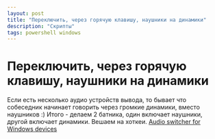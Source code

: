 ```yaml
---
layout: post
title: "Переключить, через горячую клавишу, наушники на динамики"
description: "Скрипты"
tags: powershell windows
---
```


# Переключить, через горячую клавишу, наушники на динамики

Если есть несколько аудио устройств вывода, то бывает что собеседник начинает говорить через громкие динамики, вместо наушников :)
Итого - делаем 2 батника, один включает наушники, другой включает динамики. Вешаем на хоткеи.
[Audio switcher for Windows devices](https://github.com/william-aqn/audio-switcher)